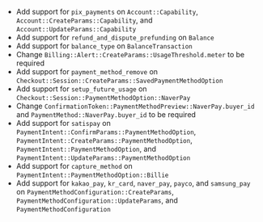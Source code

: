 * Add support for `pix_payments` on `Account::Capability`, `Account::CreateParams::Capability`, and `Account::UpdateParams::Capability`
* Add support for `refund_and_dispute_prefunding` on `Balance`
* Add support for `balance_type` on `BalanceTransaction`
* Change `Billing::Alert::CreateParams::UsageThreshold.meter` to be required
* Add support for `payment_method_remove` on `Checkout::Session::CreateParams::SavedPaymentMethodOption`
* Add support for `setup_future_usage` on `Checkout::Session::PaymentMethodOption::NaverPay`
* Change `ConfirmationToken::PaymentMethodPreview::NaverPay.buyer_id` and `PaymentMethod::NaverPay.buyer_id` to be required
* Add support for `satispay` on `PaymentIntent::ConfirmParams::PaymentMethodOption`, `PaymentIntent::CreateParams::PaymentMethodOption`, `PaymentIntent::PaymentMethodOption`, and `PaymentIntent::UpdateParams::PaymentMethodOption`
* Add support for `capture_method` on `PaymentIntent::PaymentMethodOption::Billie`
* Add support for `kakao_pay`, `kr_card`, `naver_pay`, `payco`, and `samsung_pay` on `PaymentMethodConfiguration::CreateParams`, `PaymentMethodConfiguration::UpdateParams`, and `PaymentMethodConfiguration`